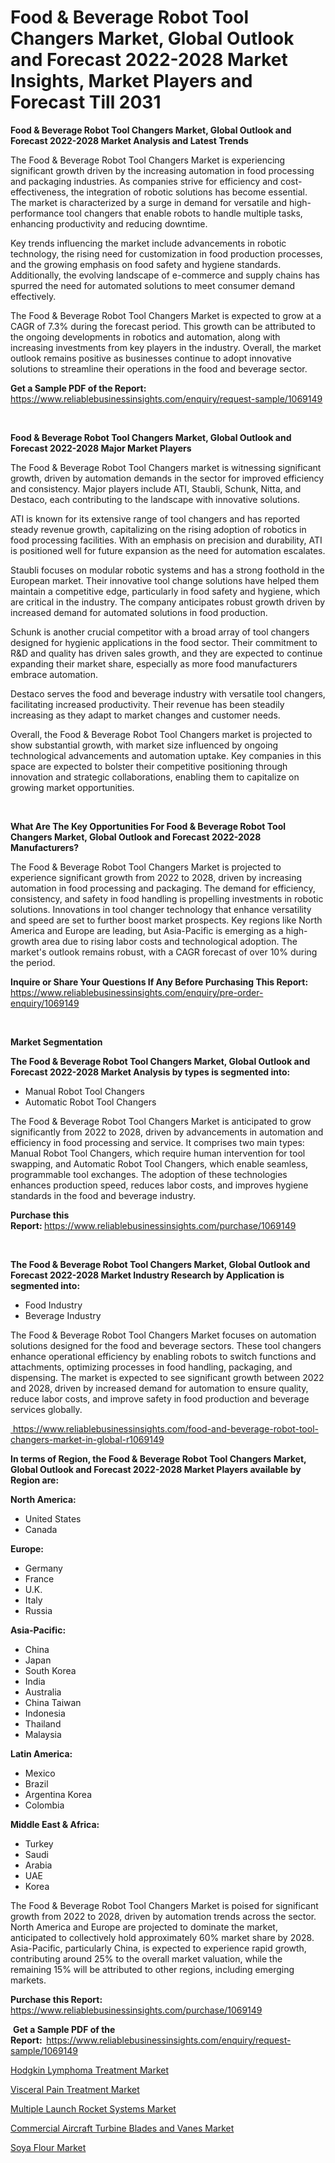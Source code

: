 <p><h1>Food & Beverage Robot Tool Changers Market, Global Outlook and Forecast 2022-2028 Market Insights, Market Players and Forecast Till 2031</h1></p><p><strong>Food & Beverage Robot Tool Changers Market, Global Outlook and Forecast 2022-2028 Market Analysis and Latest Trends</strong></p>
<p><p>The Food & Beverage Robot Tool Changers Market is experiencing significant growth driven by the increasing automation in food processing and packaging industries. As companies strive for efficiency and cost-effectiveness, the integration of robotic solutions has become essential. The market is characterized by a surge in demand for versatile and high-performance tool changers that enable robots to handle multiple tasks, enhancing productivity and reducing downtime.</p><p>Key trends influencing the market include advancements in robotic technology, the rising need for customization in food production processes, and the growing emphasis on food safety and hygiene standards. Additionally, the evolving landscape of e-commerce and supply chains has spurred the need for automated solutions to meet consumer demand effectively.</p><p>The Food & Beverage Robot Tool Changers Market is expected to grow at a CAGR of 7.3% during the forecast period. This growth can be attributed to the ongoing developments in robotics and automation, along with increasing investments from key players in the industry. Overall, the market outlook remains positive as businesses continue to adopt innovative solutions to streamline their operations in the food and beverage sector.</p></p>
<p><strong>Get a Sample PDF of the Report:&nbsp;</strong> <a href="https://www.reliablebusinessinsights.com/enquiry/request-sample/1069149">https://www.reliablebusinessinsights.com/enquiry/request-sample/1069149</a></p>
<p>&nbsp;</p>
<p><strong>Food & Beverage Robot Tool Changers Market, Global Outlook and Forecast 2022-2028 Major Market Players</strong></p>
<p><p>The Food & Beverage Robot Tool Changers market is witnessing significant growth, driven by automation demands in the sector for improved efficiency and consistency. Major players include ATI, Staubli, Schunk, Nitta, and Destaco, each contributing to the landscape with innovative solutions.</p><p>ATI is known for its extensive range of tool changers and has reported steady revenue growth, capitalizing on the rising adoption of robotics in food processing facilities. With an emphasis on precision and durability, ATI is positioned well for future expansion as the need for automation escalates.</p><p>Staubli focuses on modular robotic systems and has a strong foothold in the European market. Their innovative tool change solutions have helped them maintain a competitive edge, particularly in food safety and hygiene, which are critical in the industry. The company anticipates robust growth driven by increased demand for automated solutions in food production.</p><p>Schunk is another crucial competitor with a broad array of tool changers designed for hygienic applications in the food sector. Their commitment to R&D and quality has driven sales growth, and they are expected to continue expanding their market share, especially as more food manufacturers embrace automation.</p><p>Destaco serves the food and beverage industry with versatile tool changers, facilitating increased productivity. Their revenue has been steadily increasing as they adapt to market changes and customer needs. </p><p>Overall, the Food & Beverage Robot Tool Changers market is projected to show substantial growth, with market size influenced by ongoing technological advancements and automation uptake. Key companies in this space are expected to bolster their competitive positioning through innovation and strategic collaborations, enabling them to capitalize on growing market opportunities.</p></p>
<p>&nbsp;</p>
<p><strong>What Are The Key Opportunities For Food & Beverage Robot Tool Changers Market, Global Outlook and Forecast 2022-2028 Manufacturers?</strong></p>
<p><p>The Food & Beverage Robot Tool Changers Market is projected to experience significant growth from 2022 to 2028, driven by increasing automation in food processing and packaging. The demand for efficiency, consistency, and safety in food handling is propelling investments in robotic solutions. Innovations in tool changer technology that enhance versatility and speed are set to further boost market prospects. Key regions like North America and Europe are leading, but Asia-Pacific is emerging as a high-growth area due to rising labor costs and technological adoption. The market's outlook remains robust, with a CAGR forecast of over 10% during the period.</p></p>
<p><strong>Inquire or Share Your Questions If Any Before Purchasing This Report:</strong> <a href="https://www.reliablebusinessinsights.com/enquiry/pre-order-enquiry/1069149">https://www.reliablebusinessinsights.com/enquiry/pre-order-enquiry/1069149</a></p>
<p>&nbsp;</p>
<p><strong>Market Segmentation</strong></p>
<p><strong>The Food & Beverage Robot Tool Changers Market, Global Outlook and Forecast 2022-2028 Market Analysis by types is segmented into:</strong></p>
<p><ul><li>Manual Robot Tool Changers</li><li>Automatic Robot Tool Changers</li></ul></p>
<p><p>The Food & Beverage Robot Tool Changers Market is anticipated to grow significantly from 2022 to 2028, driven by advancements in automation and efficiency in food processing and service. It comprises two main types: Manual Robot Tool Changers, which require human intervention for tool swapping, and Automatic Robot Tool Changers, which enable seamless, programmable tool exchanges. The adoption of these technologies enhances production speed, reduces labor costs, and improves hygiene standards in the food and beverage industry.</p></p>
<p><strong>Purchase this Report:&nbsp;</strong><a href="https://www.reliablebusinessinsights.com/purchase/1069149">https://www.reliablebusinessinsights.com/purchase/1069149</a></p>
<p>&nbsp;</p>
<p><strong>The Food & Beverage Robot Tool Changers Market, Global Outlook and Forecast 2022-2028 Market Industry Research by Application is segmented into:</strong></p>
<p><ul><li>Food Industry</li><li>Beverage Industry</li></ul></p>
<p><p>The Food & Beverage Robot Tool Changers Market focuses on automation solutions designed for the food and beverage sectors. These tool changers enhance operational efficiency by enabling robots to switch functions and attachments, optimizing processes in food handling, packaging, and dispensing. The market is expected to see significant growth between 2022 and 2028, driven by increased demand for automation to ensure quality, reduce labor costs, and improve safety in food production and beverage services globally.</p></p>
<p><a href="https://www.reliablebusinessinsights.com/food-and-beverage-robot-tool-changers-market-in-global-r1069149">&nbsp;https://www.reliablebusinessinsights.com/food-and-beverage-robot-tool-changers-market-in-global-r1069149</a></p>
<p><strong>In terms of Region, the Food & Beverage Robot Tool Changers Market, Global Outlook and Forecast 2022-2028 Market Players available by Region are:</strong></p>
<p>
    <p> <strong> North America: </strong>
        <ul>
            <li>United States</li>
            <li>Canada</li>
        </ul>
        </p> 
    <p> <strong> Europe: </strong>
        <ul>
            <li>Germany</li>
            <li>France</li>
            <li>U.K.</li>
            <li>Italy</li>
            <li>Russia</li>
        </ul>
        </p> 
    <p> <strong> Asia-Pacific: </strong>
        <ul>
            <li>China</li>
            <li>Japan</li>
            <li>South Korea</li>
            <li>India</li>
            <li>Australia</li>
            <li>China Taiwan</li>
            <li>Indonesia</li>
            <li>Thailand</li>
            <li>Malaysia</li>
        </ul>
        </p> 
    <p> <strong> Latin America: </strong>
        <ul>
            <li>Mexico</li>
            <li>Brazil</li>
            <li>Argentina Korea</li>
            <li>Colombia</li>
        </ul>
        </p> 
    <p> <strong> Middle East & Africa: </strong>
        <ul>
            <li>Turkey</li>
            <li>Saudi</li>
            <li>Arabia</li>
            <li>UAE</li>
            <li>Korea</li>
        </ul>
    </p>
    </p>
<p><p>The Food & Beverage Robot Tool Changers Market is poised for significant growth from 2022 to 2028, driven by automation trends across the sector. North America and Europe are projected to dominate the market, anticipated to collectively hold approximately 60% market share by 2028. Asia-Pacific, particularly China, is expected to experience rapid growth, contributing around 25% to the overall market valuation, while the remaining 15% will be attributed to other regions, including emerging markets.</p></p>
<p><strong>Purchase this Report: </strong><a href="https://www.reliablebusinessinsights.com/purchase/1069149">https://www.reliablebusinessinsights.com/purchase/1069149</a></p>
<p>&nbsp;<strong>Get a Sample PDF of the Report:&nbsp;&nbsp;</strong><a href="https://www.reliablebusinessinsights.com/enquiry/request-sample/1069149">https://www.reliablebusinessinsights.com/enquiry/request-sample/1069149</a></p>
<p><strong></strong></p>
<p><p><a href="https://www.linkedin.com/pulse/global-hodgkin-lymphoma-treatment-market-size-share-analysis-9zpve?trackingId=yHw2xUQdT9%2BJ4pGxsQJFSw%3D%3D">Hodgkin Lymphoma Treatment Market</a></p><p><a href="https://www.linkedin.com/pulse/visceral-pain-treatment-market-global-regional-analysis-zpaee?trackingId=QnHN8NrXTtqfg9uKwEw2Zg%3D%3D">Visceral Pain Treatment Market</a></p><p><a href="https://medium.com/@bessiperez20/this-report-aims-to-deliver-an-in-depth-analysis-of-the-global-multiple-launch-rocket-systems-a47dfd0b30d3">Multiple Launch Rocket Systems Market</a></p><p><a href="https://medium.com/@bessiperez20/in-the-commercial-aircraft-turbine-blades-and-vanes-market-the-main-focus-is-on-keeping-costs-bb7d961f7b76">Commercial Aircraft Turbine Blades and Vanes Market</a></p><p><a href="https://issuu.com/reportprime-2/docs/soya-flour-market-size-2030.pptx_d088d1de4bbff7">Soya Flour Market</a></p></p>